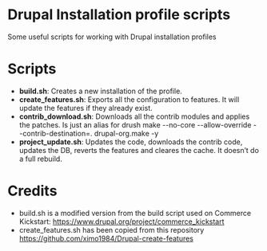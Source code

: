 Drupal Installation profile scripts
===================================

Some useful scripts for working with Drupal installation profiles

# Scripts
- **build.sh**: Creates a new installation of the profile.
- **create_features.sh**: Exports all the configuration to features. It will update the features if they already exist.
- **contrib_download.sh**: Downloads all the contrib modules and applies the patches. Is just an alias for drush make --no-core --allow-override --contrib-destination=. drupal-org.make -y
- **project_update.sh**: Updates the code, downloads the contrib code, updates the DB, reverts the features and cleares the cache. It doesn’t do a full rebuild.

# Credits
- build.sh is a modified version from the build script used on Commerce Kickstart: https://www.drupal.org/project/commerce_kickstart
- create_features.sh has been copied from this repository https://github.com/ximo1984/Drupal-create-features
